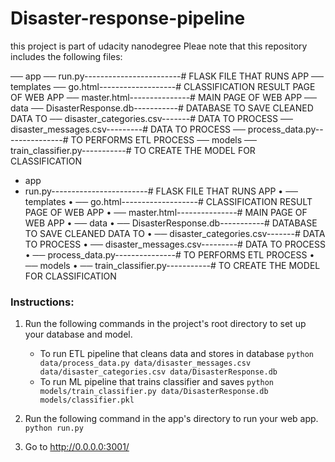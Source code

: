# Disaster-response-pipeline
this project is part of udacity nanodegree
Pleae note that this repository includes the following files:

 ── app
     ── run.py------------------------# FLASK FILE THAT RUNS APP
     ── templates
         ── go.html-------------------# CLASSIFICATION RESULT PAGE OF WEB APP
         ── master.html---------------# MAIN PAGE OF WEB APP
 ── data
     ── DisasterResponse.db-----------# DATABASE TO SAVE CLEANED DATA TO
     ── disaster_categories.csv-------# DATA TO PROCESS
     ── disaster_messages.csv---------# DATA TO PROCESS
     ── process_data.py---------------# TO PERFORMS ETL PROCESS
 ── models
     ── train_classifier.py-----------# TO CREATE THE MODEL FOR CLASSIFICATION 
- app
- run.py------------------------# FLASK FILE THAT RUNS APP
•	── templates
•	── go.html-------------------# CLASSIFICATION RESULT PAGE OF WEB APP
•	── master.html---------------# MAIN PAGE OF WEB APP
•	── data
•	── DisasterResponse.db-----------# DATABASE TO SAVE CLEANED DATA TO
•	── disaster_categories.csv-------# DATA TO PROCESS
•	── disaster_messages.csv---------# DATA TO PROCESS
•	── process_data.py---------------# TO PERFORMS ETL PROCESS
•	── models
•	── train_classifier.py-----------# TO CREATE THE MODEL FOR CLASSIFICATION



### Instructions:
1. Run the following commands in the project's root directory to set up your database and model.

    - To run ETL pipeline that cleans data and stores in database
        `python data/process_data.py data/disaster_messages.csv data/disaster_categories.csv data/DisasterResponse.db`
    - To run ML pipeline that trains classifier and saves
        `python models/train_classifier.py data/DisasterResponse.db models/classifier.pkl`

2. Run the following command in the app's directory to run your web app.
    `python run.py`

3. Go to http://0.0.0.0:3001/

